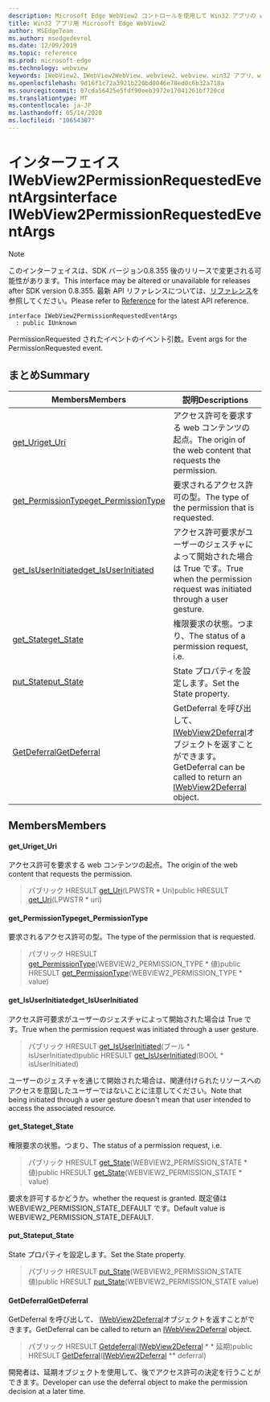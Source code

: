 ```yaml
---
description: Microsoft Edge WebView2 コントロールを使用して Win32 アプリの web コンテンツをホストする
title: Win32 アプリ用 Microsoft Edge WebView2
author: MSEdgeTeam
ms.author: msedgedevrel
ms.date: 12/09/2019
ms.topic: reference
ms.prod: microsoft-edge
ms.technology: webview
keywords: IWebView2、IWebView2WebView、webview2、webview、win32 アプリ、win32、edge
ms.openlocfilehash: 9d16f1c72a3921b220bd0046e78ed0c6b32a718a
ms.sourcegitcommit: 07cda56425e5fdf90eeb3972e17041261bf720cd
ms.translationtype: MT
ms.contentlocale: ja-JP
ms.lasthandoff: 05/14/2020
ms.locfileid: "10654387"
---
```

# <span data-ttu-id="cbaaf-104">インターフェイス IWebView2PermissionRequestedEventArgs</span><span class="sxs-lookup"><span data-stu-id="cbaaf-104">interface IWebView2PermissionRequestedEventArgs</span></span> 

> [!NOTE]
> <span data-ttu-id="cbaaf-105">このインターフェイスは、SDK バージョン0.8.355 後のリリースで変更される可能性があります。</span><span class="sxs-lookup"><span data-stu-id="cbaaf-105">This interface may be altered or unavailable for releases after SDK version 0.8.355.</span></span> <span data-ttu-id="cbaaf-106">最新 API リファレンスについては、[リファレンス](../../../webview2-api-reference.md)を参照してください。</span><span class="sxs-lookup"><span data-stu-id="cbaaf-106">Please refer to [Reference](../../../webview2-api-reference.md) for the latest API reference.</span></span>

```
interface IWebView2PermissionRequestedEventArgs
  : public IUnknown
```

<span data-ttu-id="cbaaf-107">PermissionRequested されたイベントのイベント引数。</span><span class="sxs-lookup"><span data-stu-id="cbaaf-107">Event args for the PermissionRequested event.</span></span>

## <span data-ttu-id="cbaaf-108">まとめ</span><span class="sxs-lookup"><span data-stu-id="cbaaf-108">Summary</span></span>

 <span data-ttu-id="cbaaf-109">Members</span><span class="sxs-lookup"><span data-stu-id="cbaaf-109">Members</span></span>                        | <span data-ttu-id="cbaaf-110">説明</span><span class="sxs-lookup"><span data-stu-id="cbaaf-110">Descriptions</span></span>
--------------------------------|---------------------------------------------
[<span data-ttu-id="cbaaf-111">get_Uri</span><span class="sxs-lookup"><span data-stu-id="cbaaf-111">get_Uri</span></span>](#get_uri) | <span data-ttu-id="cbaaf-112">アクセス許可を要求する web コンテンツの起点。</span><span class="sxs-lookup"><span data-stu-id="cbaaf-112">The origin of the web content that requests the permission.</span></span>
[<span data-ttu-id="cbaaf-113">get_PermissionType</span><span class="sxs-lookup"><span data-stu-id="cbaaf-113">get_PermissionType</span></span>](#get_permissiontype) | <span data-ttu-id="cbaaf-114">要求されるアクセス許可の型。</span><span class="sxs-lookup"><span data-stu-id="cbaaf-114">The type of the permission that is requested.</span></span>
[<span data-ttu-id="cbaaf-115">get_IsUserInitiated</span><span class="sxs-lookup"><span data-stu-id="cbaaf-115">get_IsUserInitiated</span></span>](#get_isuserinitiated) | <span data-ttu-id="cbaaf-116">アクセス許可要求がユーザーのジェスチャによって開始された場合は True です。</span><span class="sxs-lookup"><span data-stu-id="cbaaf-116">True when the permission request was initiated through a user gesture.</span></span>
[<span data-ttu-id="cbaaf-117">get_State</span><span class="sxs-lookup"><span data-stu-id="cbaaf-117">get_State</span></span>](#get_state) | <span data-ttu-id="cbaaf-118">権限要求の状態。つまり、</span><span class="sxs-lookup"><span data-stu-id="cbaaf-118">The status of a permission request, i.e.</span></span>
[<span data-ttu-id="cbaaf-119">put_State</span><span class="sxs-lookup"><span data-stu-id="cbaaf-119">put_State</span></span>](#put_state) | <span data-ttu-id="cbaaf-120">State プロパティを設定します。</span><span class="sxs-lookup"><span data-stu-id="cbaaf-120">Set the State property.</span></span>
[<span data-ttu-id="cbaaf-121">GetDeferral</span><span class="sxs-lookup"><span data-stu-id="cbaaf-121">GetDeferral</span></span>](#getdeferral) | <span data-ttu-id="cbaaf-122">GetDeferral を呼び出して、 [IWebView2Deferral](IWebView2Deferral.md)オブジェクトを返すことができます。</span><span class="sxs-lookup"><span data-stu-id="cbaaf-122">GetDeferral can be called to return an [IWebView2Deferral](IWebView2Deferral.md) object.</span></span>

## <span data-ttu-id="cbaaf-123">Members</span><span class="sxs-lookup"><span data-stu-id="cbaaf-123">Members</span></span>

#### <span data-ttu-id="cbaaf-124">get_Uri</span><span class="sxs-lookup"><span data-stu-id="cbaaf-124">get_Uri</span></span> 

<span data-ttu-id="cbaaf-125">アクセス許可を要求する web コンテンツの起点。</span><span class="sxs-lookup"><span data-stu-id="cbaaf-125">The origin of the web content that requests the permission.</span></span>

> <span data-ttu-id="cbaaf-126">パブリック HRESULT [get_Uri](#get_uri)(LPWSTR \* Uri)</span><span class="sxs-lookup"><span data-stu-id="cbaaf-126">public HRESULT [get_Uri](#get_uri)(LPWSTR \* uri)</span></span>

#### <span data-ttu-id="cbaaf-127">get_PermissionType</span><span class="sxs-lookup"><span data-stu-id="cbaaf-127">get_PermissionType</span></span> 

<span data-ttu-id="cbaaf-128">要求されるアクセス許可の型。</span><span class="sxs-lookup"><span data-stu-id="cbaaf-128">The type of the permission that is requested.</span></span>

> <span data-ttu-id="cbaaf-129">パブリック HRESULT [get_PermissionType](#get_permissiontype)(WEBVIEW2_PERMISSION_TYPE \* 値)</span><span class="sxs-lookup"><span data-stu-id="cbaaf-129">public HRESULT [get_PermissionType](#get_permissiontype)(WEBVIEW2_PERMISSION_TYPE \* value)</span></span>

#### <span data-ttu-id="cbaaf-130">get_IsUserInitiated</span><span class="sxs-lookup"><span data-stu-id="cbaaf-130">get_IsUserInitiated</span></span> 

<span data-ttu-id="cbaaf-131">アクセス許可要求がユーザーのジェスチャによって開始された場合は True です。</span><span class="sxs-lookup"><span data-stu-id="cbaaf-131">True when the permission request was initiated through a user gesture.</span></span>

> <span data-ttu-id="cbaaf-132">パブリック HRESULT [get_IsUserInitiated](#get_isuserinitiated)(ブール \* isUserInitiated)</span><span class="sxs-lookup"><span data-stu-id="cbaaf-132">public HRESULT [get_IsUserInitiated](#get_isuserinitiated)(BOOL \* isUserInitiated)</span></span>

<span data-ttu-id="cbaaf-133">ユーザーのジェスチャを通じて開始された場合は、関連付けられたリソースへのアクセスを意図したユーザーではないことに注意してください。</span><span class="sxs-lookup"><span data-stu-id="cbaaf-133">Note that being initiated through a user gesture doesn't mean that user intended to access the associated resource.</span></span>

#### <span data-ttu-id="cbaaf-134">get_State</span><span class="sxs-lookup"><span data-stu-id="cbaaf-134">get_State</span></span> 

<span data-ttu-id="cbaaf-135">権限要求の状態。つまり、</span><span class="sxs-lookup"><span data-stu-id="cbaaf-135">The status of a permission request, i.e.</span></span>

> <span data-ttu-id="cbaaf-136">パブリック HRESULT [get_State](#get_state)(WEBVIEW2_PERMISSION_STATE \* 値)</span><span class="sxs-lookup"><span data-stu-id="cbaaf-136">public HRESULT [get_State](#get_state)(WEBVIEW2_PERMISSION_STATE \* value)</span></span>

<span data-ttu-id="cbaaf-137">要求を許可するかどうか。</span><span class="sxs-lookup"><span data-stu-id="cbaaf-137">whether the request is granted.</span></span> <span data-ttu-id="cbaaf-138">既定値は WEBVIEW2_PERMISSION_STATE_DEFAULT です。</span><span class="sxs-lookup"><span data-stu-id="cbaaf-138">Default value is WEBVIEW2_PERMISSION_STATE_DEFAULT.</span></span>

#### <span data-ttu-id="cbaaf-139">put_State</span><span class="sxs-lookup"><span data-stu-id="cbaaf-139">put_State</span></span> 

<span data-ttu-id="cbaaf-140">State プロパティを設定します。</span><span class="sxs-lookup"><span data-stu-id="cbaaf-140">Set the State property.</span></span>

> <span data-ttu-id="cbaaf-141">パブリック HRESULT [put_State](#put_state)(WEBVIEW2_PERMISSION_STATE 値)</span><span class="sxs-lookup"><span data-stu-id="cbaaf-141">public HRESULT [put_State](#put_state)(WEBVIEW2_PERMISSION_STATE value)</span></span>

#### <span data-ttu-id="cbaaf-142">GetDeferral</span><span class="sxs-lookup"><span data-stu-id="cbaaf-142">GetDeferral</span></span> 

<span data-ttu-id="cbaaf-143">GetDeferral を呼び出して、 [IWebView2Deferral](IWebView2Deferral.md)オブジェクトを返すことができます。</span><span class="sxs-lookup"><span data-stu-id="cbaaf-143">GetDeferral can be called to return an [IWebView2Deferral](IWebView2Deferral.md) object.</span></span>

> <span data-ttu-id="cbaaf-144">パブリック HRESULT [Getdeferral](#getdeferral)([IWebView2Deferral](IWebView2Deferral.md) \* \* 延期)</span><span class="sxs-lookup"><span data-stu-id="cbaaf-144">public HRESULT [GetDeferral](#getdeferral)([IWebView2Deferral](IWebView2Deferral.md) \*\* deferral)</span></span>

<span data-ttu-id="cbaaf-145">開発者は、延期オブジェクトを使用して、後でアクセス許可の決定を行うことができます。</span><span class="sxs-lookup"><span data-stu-id="cbaaf-145">Developer can use the deferral object to make the permission decision at a later time.</span></span>

